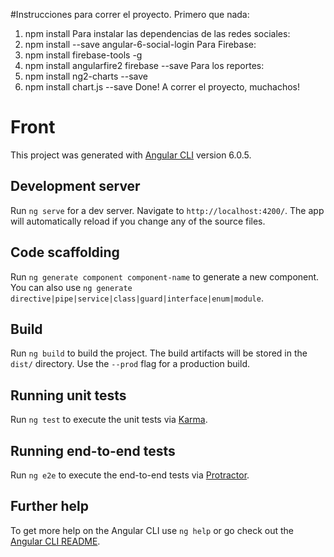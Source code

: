 #Instrucciones para correr el proyecto.
Primero que nada: 
1. npm install
Para instalar las dependencias de las redes sociales: 
2. npm install --save angular-6-social-login
Para Firebase: 
3. npm install firebase-tools -g
4. npm install angularfire2 firebase --save
Para los reportes:
5. npm install ng2-charts --save
6. npm install chart.js --save
Done! A correr el proyecto, muchachos!

# Front

This project was generated with [Angular CLI](https://github.com/angular/angular-cli) version 6.0.5.

## Development server

Run `ng serve` for a dev server. Navigate to `http://localhost:4200/`. The app will automatically reload if you change any of the source files.

## Code scaffolding

Run `ng generate component component-name` to generate a new component. You can also use `ng generate directive|pipe|service|class|guard|interface|enum|module`.

## Build

Run `ng build` to build the project. The build artifacts will be stored in the `dist/` directory. Use the `--prod` flag for a production build.

## Running unit tests

Run `ng test` to execute the unit tests via [Karma](https://karma-runner.github.io).

## Running end-to-end tests

Run `ng e2e` to execute the end-to-end tests via [Protractor](http://www.protractortest.org/).

## Further help

To get more help on the Angular CLI use `ng help` or go check out the [Angular CLI README](https://github.com/angular/angular-cli/blob/master/README.md).
